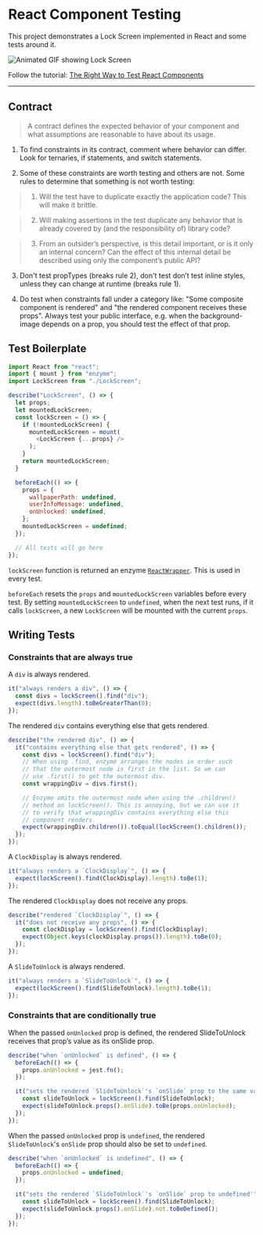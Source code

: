 # React Component Testing

This project demonstrates a Lock Screen implemented in React and some tests around it.

![Animated GIF showing Lock Screen](/example.gif?raw=true)

Follow the tutorial: [The Right Way to Test React Components](https://medium.freecodecamp.com/the-right-way-to-test-react-components-548a4736ab22)

---

## Contract

> A contract defines the expected behavior of your component and what assumptions are reasonable to have about its usage.

1. To find constraints in its contract, comment where behavior can differ. Look for ternaries, if statements, and switch statements.

2. Some of these constraints are worth testing and others are not. Some rules to determine that something is not worth testing:

  > 1. Will the test have to duplicate exactly the application code? This will make it brittle.

  > 2. Will making assertions in the test duplicate any behavior that is already covered by (and the responsibility of) library code?

  > 3. From an outsider’s perspective, is this detail important, or is it only an internal concern? Can the effect of this internal detail be described using only the component’s public API?

3. Don't test propTypes (breaks rule 2), don't test don’t test inline styles, unless they can change at runtime (breaks rule 1).

4. Do test when constraints fall under a category like: "Some composite component is rendered" and "the rendered component receives these props". Always test your public interface, e.g. when the background-image depends on a prop, you should test the effect of that prop.

## Test Boilerplate

```js
import React from "react";
import { mount } from "enzyme";
import LockScreen from "./LockScreen";

describe("LockScreen", () => {
  let props;
  let mountedLockScreen;
  const lockScreen = () => {
    if (!mountedLockScreen) {
      mountedLockScreen = mount(
        <LockScreen {...props} />
      );
    }
    return mountedLockScreen;
  }

  beforeEach(() => {
    props = {
      wallpaperPath: undefined,
      userInfoMessage: undefined,
      onUnlocked: undefined,
    };
    mountedLockScreen = undefined;
  });

  // All tests will go here
});
```

`lockScreen` function is returned an enzyme [`ReactWrapper`](http://airbnb.io/enzyme/docs/api/mount.html). This is used in every test.

`beforeEach` resets the `props` and `mountedLockScreen` variables before every test. By setting `mountedLockScreen` to `undefined`, when the next test runs, if it calls `lockScreen`, a new `LockScreen` will be mounted with the current `props`.

## Writing Tests

### Constraints that are always true

A `div` is always rendered.

```js
it("always renders a div", () => {
  const divs = lockScreen().find("div");
  expect(divs.length).toBeGreaterThan(0);
});
```

The rendered `div` contains everything else that gets rendered.

```js
describe("the rendered div", () => {
  it("contains everything else that gets rendered", () => {
    const divs = lockScreen().find("div");
    // When using .find, enzyme arranges the nodes in order such
    // that the outermost node is first in the list. So we can
    // use .first() to get the outermost div.
    const wrappingDiv = divs.first();

    // Enzyme omits the outermost node when using the .children()
    // method on lockScreen(). This is annoying, but we can use it
    // to verify that wrappingDiv contains everything else this
    // component renders.
    expect(wrappingDiv.children()).toEqual(lockScreen().children());
  });
});
```

A `ClockDisplay` is always rendered.

```js
it("always renders a `ClockDisplay`", () => {
  expect(lockScreen().find(ClockDisplay).length).toBe(1);
});
```

The rendered `ClockDisplay` does not receive any props.

```js
describe("rendered `ClockDisplay`", () => {
  it("does not receive any props", () => {
    const clockDisplay = lockScreen().find(ClockDisplay);
    expect(Object.keys(clockDisplay.props()).length).toBe(0);
  });
});
```

A `SlideToUnlock` is always rendered.

```js
it("always renders a `SlideToUnlock`", () => {
  expect(lockScreen().find(SlideToUnlock).length).toBe(1);
});
```

### Constraints that are conditionally true

When the passed `onUnlocked` prop is defined, the rendered SlideToUnlock receives that prop’s value as its onSlide prop.

```js
describe("when `onUnlocked` is defined", () => {
  beforeEach(() => {
    props.onUnlocked = jest.fn();
  });

  it("sets the rendered `SlideToUnlock`'s `onSlide` prop to the same value as `onUnlocked`'", () => {
    const slideToUnlock = lockScreen().find(SlideToUnlock);
    expect(slideToUnlock.props().onSlide).toBe(props.onUnlocked);
  });
});
```

When the passed `onUnlocked` prop is `undefined`, the rendered `SlideToUnlock`'s `onSlide` prop should also be set to `undefined`.

```js
describe("when `onUnlocked` is undefined", () => {
  beforeEach(() => {
    props.onUnlocked = undefined;
  });

  it("sets the rendered `SlideToUnlock`'s `onSlide` prop to undefined'", () => {
    const slideToUnlock = lockScreen().find(SlideToUnlock);
    expect(slideToUnlock.props().onSlide).not.toBeDefined();
  });
});
```











